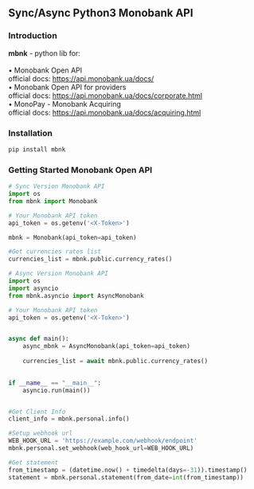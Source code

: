 ## Sync/Async Python3 Monobank API

### Introduction

<b>mbnk</b> - python lib for: 
<br>
<br>
&bull; Monobank Open API <br> official docs: https://api.monobank.ua/docs/
<br>
&bull; Monobank Open API for providers <br> official docs: https://api.monobank.ua/docs/corporate.html
<br>
&bull; MonoPay - Monobank Acquiring <br> official docs: https://api.monobank.ua/docs/acquiring.html

### Installation
```python
pip install mbnk
```

### Getting Started Monobank Open API

```python
# Sync Version Monobank API
import os
from mbnk import Monobank

# Your Monobank API token 
api_token = os.getenv('<X-Token>')

mbnk = Monobank(api_token=api_token)

#Get currencies rates list
currencies_list = mbnk.public.currency_rates()

# Async Version Monobank API
import os
import asyncio
from mbnk.asyncio import AsyncMonobank

# Your Monobank API token 
api_token = os.getenv('<X-Token>')


async def main():
    async_mbnk = AsyncMonobank(api_token=api_token)
    
    currencies_list = await mbnk.public.currency_rates()

    
if __name__ == "__main__":
    asyncio.run(main())

```

```python

#Get Client Info
client_info = mbnk.personal.info()

#Setup webhook url
WEB_HOOK_URL = 'https://example.com/webhook/endpoint'
mbnk.personal.set_webhook(web_hook_url=WEB_HOOK_URL)

#Get statement
from_timestamp = (datetime.now() + timedelta(days=-31)).timestamp()
statement = mbnk.personal.statement(from_date=int(from_timestamp))
```